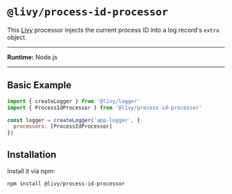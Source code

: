 # `@livy/process-id-processor`

This [Livy](../../README.md#readme) processor injects the current process ID into a log record's `extra` object.

---

**Runtime:** Node.js

---

## Basic Example

```js
import { createLogger } from '@livy/logger'
import { ProcessIdProcessor } from '@livy/process-id-processor'

const logger = createLogger('app-logger', {
  processors: [ProcessIdProcessor]
})
```

## Installation

Install it via npm:

```bash
npm install @livy/process-id-processor
```
